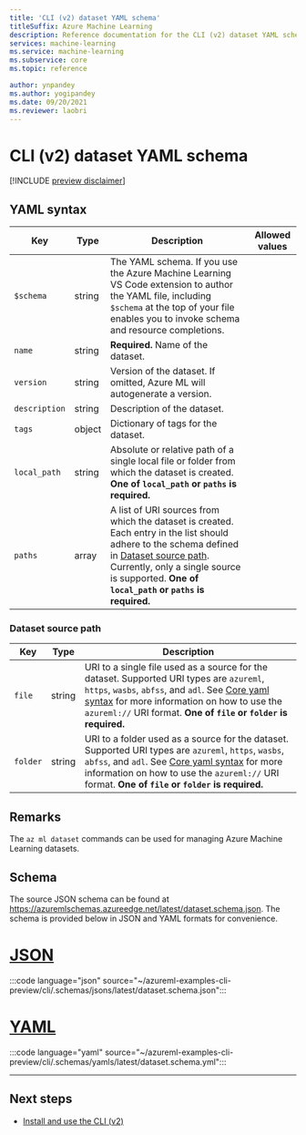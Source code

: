 ```yaml
---
title: 'CLI (v2) dataset YAML schema'
titleSuffix: Azure Machine Learning
description: Reference documentation for the CLI (v2) dataset YAML schema.
services: machine-learning
ms.service: machine-learning
ms.subservice: core
ms.topic: reference

author: ynpandey
ms.author: yogipandey
ms.date: 09/20/2021
ms.reviewer: laobri
---
```


# CLI (v2) dataset YAML schema

[!INCLUDE [preview disclaimer](../../includes/machine-learning-preview-generic-disclaimer.md)]

## YAML syntax

| Key | Type | Description | Allowed values |
| --- | ---- | ----------- | -------------- |
| `$schema` | string | The YAML schema. If you use the Azure Machine Learning VS Code extension to author the YAML file, including `$schema` at the top of your file enables you to invoke schema and resource completions. | |
| `name` | string | **Required.** Name of the dataset. | |
| `version` | string | Version of the dataset. If omitted, Azure ML will autogenerate a version. | |
| `description` | string | Description of the dataset. | |
| `tags` | object | Dictionary of tags for the dataset. | |
| `local_path` | string | Absolute or relative path of a single local file or folder from which the dataset is created. **One of `local_path` or `paths` is required.** | |
| `paths` | array | A list of URI sources from which the dataset is created. Each entry in the list should adhere to the schema defined in [Dataset source path](#dataset-source-path). Currently, only a single source is supported.  **One of `local_path` or `paths` is required.** | |

### Dataset source path
| Key | Type | Description |
| --- | ---- | ----------- |
| `file` | string | URI to a single file used as a source for the dataset. Supported URI types are `azureml`, `https`, `wasbs`, `abfss`, and `adl`. See [Core yaml syntax]() for more information on how to use the `azureml://` URI format. **One of `file` or `folder` is required.** |
| `folder` | string | URI to a folder used as a source for the dataset. Supported URI types are `azureml`, `https`, `wasbs`, `abfss`, and `adl`. See [Core yaml syntax]() for more information on how to use the `azureml://` URI format. **One of `file` or `folder` is required.** |

## Remarks

The `az ml dataset` commands can be used for managing Azure Machine Learning datasets.

## Schema

The source JSON schema can be found at https://azuremlschemas.azureedge.net/latest/dataset.schema.json. The schema is provided below in JSON and YAML formats for convenience.

# [JSON](#tab/json)

:::code language="json" source="~/azureml-examples-cli-preview/cli/.schemas/jsons/latest/dataset.schema.json":::

# [YAML](#tab/yaml)

:::code language="yaml" source="~/azureml-examples-cli-preview/cli/.schemas/yamls/latest/dataset.schema.yml":::

---

## Next steps

- [Install and use the CLI (v2)](how-to-configure-cli.md)
